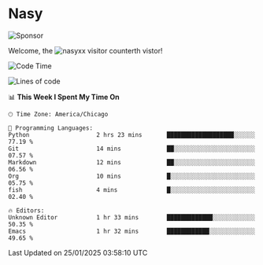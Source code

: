# Nasy

<!--
<p align="center">
<img height="200" src="https://github-readme-stats.vercel.app/api?username=nasyxx&count_private=true&show_icons=true&theme=dracula&include_all_commits=true"/>
<img height="200" src="https://github-readme-stats.vercel.app/api/top-langs/?username=nasyxx&theme=dracula&hide=html,jupyter+notebook&count_private=true&show_icons=true"/>
</p>

  
----------------
-->

![Sponsor](https://img.shields.io/static/v1.svg?label=Sponsor&message=%E2%9D%A4&logo=GitHub&style=flat&color=pink)
 
Welcome, the ![nasyxx visitor counter](https://count.getloli.com/get/@nasyxx?theme=rule34)th vistor!
 
<!--START_SECTION:waka-->
![Code Time](http://img.shields.io/badge/Code%20Time-4%2C731%20hrs%2022%20mins-blue)

![Lines of code](https://img.shields.io/badge/From%20Hello%20World%20I%27ve%20Written-6.3%20million%20lines%20of%20code-blue)

📊 **This Week I Spent My Time On** 

```text
🕑︎ Time Zone: America/Chicago

💬 Programming Languages: 
Python                   2 hrs 23 mins       ███████████████████░░░░░░   77.19 % 
Git                      14 mins             ██░░░░░░░░░░░░░░░░░░░░░░░   07.57 % 
Markdown                 12 mins             ██░░░░░░░░░░░░░░░░░░░░░░░   06.56 % 
Org                      10 mins             █░░░░░░░░░░░░░░░░░░░░░░░░   05.75 % 
fish                     4 mins              █░░░░░░░░░░░░░░░░░░░░░░░░   02.40 % 

🔥 Editors: 
Unknown Editor           1 hr 33 mins        █████████████░░░░░░░░░░░░   50.35 % 
Emacs                    1 hr 32 mins        ████████████░░░░░░░░░░░░░   49.65 % 
```


 Last Updated on 25/01/2025 03:58:10 UTC
<!--END_SECTION:waka-->

<!-- ![visitors](https://visitor-badge.laobi.icu/badge?page_id=nasyxx.nasyxx) -->
